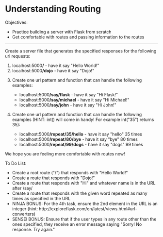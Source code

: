 <h1>Understanding Routing</h1>

<p>Objectives:</p>
<ul>
    <li>Practice building a server with Flask from scratch</li>
    <li>Get comfortable with routes and passing information to the routes</li>
</ul>

<hr>

<p>Create a server file that generates the specified responses for the following url requests:</p>

<ol>
    <li>localhost:5000<strong>/</strong> - have it say "Hello World!"</li>
    <li>localhost:5000<strong>/dojo</strong> - have it say "Dojo!"</li>
    <li>
        <p>Create one url pattern and function that can handle the following examples:</p>
        <ul>
            <li>localhost:5000<strong>/say/flask</strong> - have it say "Hi Flask!"</li>
            <li>localhost:5000<strong>/say/michael</strong> - have it say "Hi Michael!"</li>
            <li>localhost:5000<strong>/say/john</strong> - have it say "Hi John!"</li>
        </ul>
    </li>
    <li>
        <p>Create one url pattern and function that can handle the following examples (HINT: int() will come in handy! For example int("35") returns 35):</p>
        <ul>
            <li>localhost:5000<strong>/repeat/35/hello</strong> - have it say "hello" 35 times</li>
            <li>localhost:5000<strong>/repeat/80/bye</strong> - have it say "bye" 80 times</li>
            <li>localhost:5000<strong>/repeat/99/dogs</strong> - have it say "dogs" 99 times</li>
        </ul>
    </li>
</ol>

<p>We hope you are feeling more comfortable with routes now!</p>

<strong></strong>


<p>To Do List:</p>
<ul>
    <li>Create a root route ("/") that responds with "Hello World!"</li>
    <li>Create a route that responds with "Dojo!"</li>
    <li>Create a route that responds with "Hi" and whatever name is in the URL after /say/</li>
    <li>Create a route that responds with the given word repeated as many times as specified in the URL</li>
    <li>NINJA BONUS: For the 4th task, ensure the 2nd element in the URL is an integer (hint: http://exploreflask.com/en/latest/views.html#url-converters)</li>
    <li>SENSEI BONUS: Ensure that if the user types in any route other than the ones specified, they receive an error message saying "Sorry! No response. Try again."</li>
</ul>


